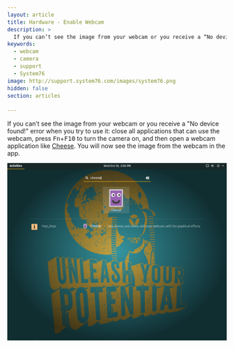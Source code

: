 ```yaml
---
layout: article
title: Hardware - Enable Webcam
description: >
  If you can’t see the image from your webcam or you receive a “No device found!” error, see these instructions.
keywords:
  - webcam
  - camera
  - support
  - System76
image: http://support.system76.com/images/system76.png
hidden: false
section: articles

---
```


If you can’t see the image from your webcam or you receive a "No device found!" error when you try to use it: close all applications that can use the webcam, press <kbd>Fn</kbd>+<kbd>F10</kbd> to turn the camera on, and then open a webcam application like <u>Cheese</u>. You will now see the image from the webcam in the app.

![Cheese](/images/webcam/cheese.png)
